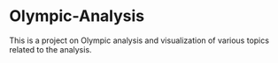 # Olympic-Analysis
This is a project on Olympic analysis and visualization of various topics related to the analysis.

